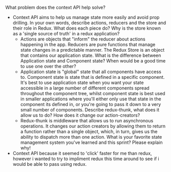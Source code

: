 What problem does the context API help solve?
 - Context API aims to help us manage state more easily and avoid prop drilling.
In your own words, describe actions, reducers and the store and their role in Redux. What does each piece do? Why is the store known as a 'single source of truth' in a redux application?
   - Actions are objects that "inform" the reducer about actions happening in the app.
    Reducers are pure functions that manage state changes in a predictable manner.
    The Redux Store is an object that contains our application state.
What is the difference between Application state and Component state? When would be a good time to use one over the other?
   -  Application state is "global" state that all components have access to. Component state is state that is defined in a specific component. It's best to use application state when you want your state accessible in a large number of different components spread throughout the component tree, whilst component state is best used in smaller applications where you'll either only use that state in the component its defined in, or you're going to pass it down to a very small number of components.
Describe redux-thunk, what does it allow us to do? How does it change our action-creators?
    - Redux-thunk is middleware that allows us to run asynchronous operations. It changes our action creators by allowing them to return a function rather than a single object, which, in turn, gives us the ability to dispatch more than one action.
What is your favorite state management system you've learned and this sprint? Please explain why!
 - Context API because it seemed to 'click' faster for me than redux, however i wanted to try to impliment redux this time around to see if i would be able to pass using redux.